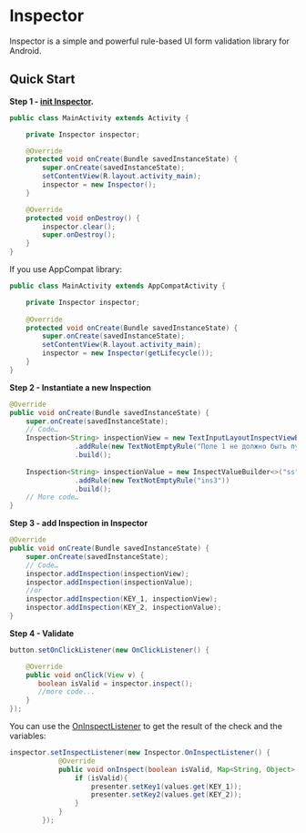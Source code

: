 # Inspector

Inspector is a simple and powerful rule-based UI form validation library for Android.

Quick Start
-----------
**Step 1 - [init Inspector].**
```java
public class MainActivity extends Activity {

    private Inspector inspector;

    @Override
    protected void onCreate(Bundle savedInstanceState) {
        super.onCreate(savedInstanceState);
        setContentView(R.layout.activity_main);
        inspector = new Inspector();
    }

    @Override
    protected void onDestroy() {
        inspector.clear();
        super.onDestroy();
    }
}
```
If you use AppCompat library:
```java
public class MainActivity extends AppCompatActivity {

    private Inspector inspector;
    
    @Override
    protected void onCreate(Bundle savedInstanceState) {
        super.onCreate(savedInstanceState);
        setContentView(R.layout.activity_main);
        inspector = new Inspector(getLifecycle());
    }
}
```

**Step 2 - Instantiate a new Inspection**
```java
@Override
public void onCreate(Bundle savedInstanceState) {
    super.onCreate(savedInstanceState);
    // Code…
    Inspection<String> inspectionView = new TextInputLayoutInspectViewBuilder(til1)
                .addRule(new TextNotEmptyRule("Поле 1 не должно быть пустым"))
                .build();
                
    Inspection<String> inspectionValue = new InspectValueBuilder<>("ss")
                .addRule(new TextNotEmptyRule("ins3"))
                .build();
    // More code…
}
```

**Step 3 - add Inspection in Inspector**
```java
@Override
public void onCreate(Bundle savedInstanceState) {
    super.onCreate(savedInstanceState);
    // Code…
    inspector.addInspection(inspectionView);
    inspector.addInspection(inspectionValue);
    //or
    inspector.addInspection(KEY_1, inspectionView);
    inspector.addInspection(KEY_2, inspectionValue);
}
```

**Step 4 - Validate**
```java
button.setOnClickListener(new OnClickListener() {

    @Override
    public void onClick(View v) {
       boolean isValid = inspector.inspect();
       //more code...
    }
});
```
You can use the [OnInspectListener] to get the result of the check and the variables:
```java
inspector.setInspectListener(new Inspector.OnInspectListener() {
            @Override
            public void onInspect(boolean isValid, Map<String, Object> values) {
                if (isValid){
                    presenter.setKey1(values.get(KEY_1));
                    presenter.setKey2(values.get(KEY_2));
                }
            }
        });
```

[init Inspector]: https://github.com/pavel163/Inspector/blob/master/app/src/main/java/com/ebr163/inspector/sample/value_example/ValueExampleActivity.java
[OnInspectListener]: https://github.com/pavel163/Inspector/blob/master/app/src/main/java/com/ebr163/inspector/sample/view_example/ViewExampleFragment.java
